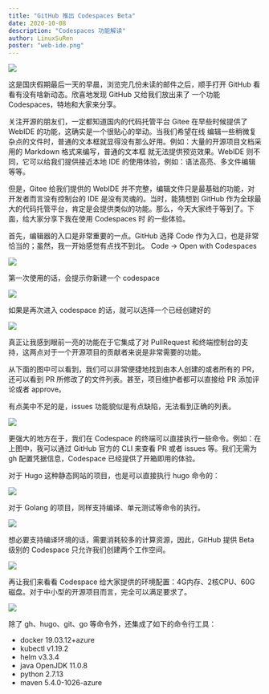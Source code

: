 ```yaml
---
title: "GitHub 推出 Codespaces Beta"
date: 2020-10-08
description: "Codespaces 功能解读"
author: LinuxSuRen
poster: "web-ide.png"
---
```


![](web-ide.png)

这是国庆假期最后一天的早晨，浏览完几份未读的邮件之后，顺手打开 GitHub 看看有没有啥新动态。欣喜地发现 GitHub 又给我们放出来了
一个功能 Codespaces，特地和大家来分享。

关注开源的朋友们，一定都知道国内的代码托管平台 Gitee 在早些时候提供了 WebIDE 的功能，这确实是一个很贴心的举动。当我们希望在线
编辑一些稍微复杂点的文件时，普通的文本框就显得没有那么好用。例如：大量的开源项目文档采用的 Markdown 格式来编写，普通的文本框
就无法提供预览效果。WebIDE 则不同，它可以给我们提供接近本地 IDE 的使用体验，例如：语法高亮、多文件编辑等等。

但是，Gitee 给我们提供的 WebIDE 并不完整，编辑文件只是最基础的功能，对开发者而言没有控制台的 IDE 是没有灵魂的。当时，能猜想到
GitHub 作为全球最大的代码托管平台，肯定是会提供类似的功能。那么，今天大家终于等到了。下面，给大家分享下我在使用 Codespaces 时
的一些体验。

首先，编辑器的入口是非常重要的一点。GitHub 选择 Code 作为入口，也是非常恰当的；虽然，我一开始感觉有点找不到北。 Code -> Open with Codespaces

![](github-vs-1.png)

第一次使用的话，会提示你新建一个 codespace

![](github-vs-2.png)

如果是再次进入 codespace 的话，就可以选择一个已经创建好的

![](github-vs-3.png)

真正让我感到眼前一亮的功能在于它集成了对 PullRequest 和终端控制台的支持，这两点对于一个开源项目的贡献者来说是非常需要的功能。

从下面的图中可以看到，我们可以非常便捷地找到由本人创建的或者所有的 PR，还可以看到 PR 所修改了的文件列表。甚至，项目维护者都可以直接给 PR 添加评论或者 approve。

有点美中不足的是，issues 功能貌似是有点缺陷，无法看到正确的列表。

![](github-vs-4.png)

更强大的地方在于，我们在 Codespace 的终端可以直接执行一些命令。例如：在上图中，我可以通过 GitHub 官方的 CLI 来查看 PR 或者 issues 等。我们无需为 gh 配置凭据信息，Codespace 已经提供了开箱即用的体验。

对于 Hugo 这种静态网站的项目，也是可以直接执行 hugo 命令的：

![](github-vs-5.png)

对于 Golang 的项目，同样支持编译、单元测试等命令的执行。

![](github-vs-7.png)

想必要支持编译环境的话，需要消耗较多的计算资源，因此，GitHub 提供 Beta 级别的 Codespace 只允许我们创建两个工作空间。

![](github-vs-6.png)

再让我们来看看 Codespace 给大家提供的环境配置：4G内存、2核CPU、60G磁盘。对于中小型的开源项目而言，完全可以满足要求了。

![](github-vs-8.png)

除了 gh、hugo、git、go 等命令外，还集成了如下的命令行工具：

* docker 19.03.12+azure
* kubectl v1.19.2
* helm v3.3.4
* java OpenJDK 11.0.8
* python 2.7.13
* maven 5.4.0-1026-azure
